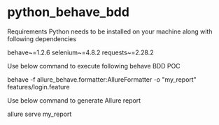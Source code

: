 # python_behave_bdd

Requirements
Python needs to be installed on your machine along with following dependencies

behave~=1.2.6
selenium~=4.8.2
requests~=2.28.2


Use below command to execute following behave BDD POC

behave -f allure_behave.formatter:AllureFormatter -o "my_report" features/login.feature

Use below command to generate Allure report

allure serve my_report
